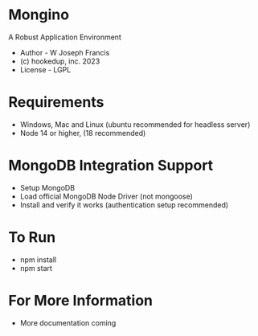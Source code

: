 # Mongino
A Robust Application Environment

* Author - W Joseph Francis
* (c) hookedup, inc. 2023
* License - LGPL

# Requirements
* Windows, Mac and Linux (ubuntu recommended for headless server)
* Node 14 or higher, (18 recommended)

# MongoDB Integration Support
* Setup MongoDB
* Load official MongoDB Node Driver (not mongoose)
* Install and verify it works (authentication setup recommended)

# To Run
* npm install
* npm start

# For More Information
* More documentation coming